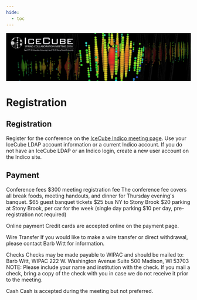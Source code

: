 ```yaml
---
hide:
  - toc
---
```


![2016 Spring Collaboration Meeting](slider_NY_update.png)


# Registration

## Registration

Register for the conference on the [IceCube Indico meeting page](https://events.icecube.wisc.edu/event/75/). Use your IceCube LDAP account information or a current Indico account. If you do not have an IceCube LDAP or an Indico login, create a new user account on the Indico site.


## Payment

Conference fees
$300 meeting registration fee The conference fee covers all break foods, meeting handouts, and dinner for Thursday evening's banquet.
$65 guest banquet tickets
$25 bus NY to Stony Brook 
$20 parking at Stony Brook, per car for the week (single day parking $10 per day, pre-registration not required)
 
Online payment
Credit cards are accepted online on the payment page.
 
Wire Transfer
If you would like to make a wire transfer or direct withdrawal, please contact Barb Witt for information.
 
Checks
Checks may be made payable to WIPAC and should be mailed to:
Barb Witt, WIPAC
222 W. Washington Avenue Suite 500
Madison, WI 53703
NOTE: Please include your name and institution with the check. If you mail a check, bring a copy of the check with you in case we do not receive it prior to the meeting.
 
Cash
Cash is accepted during the meeting but not preferred.
